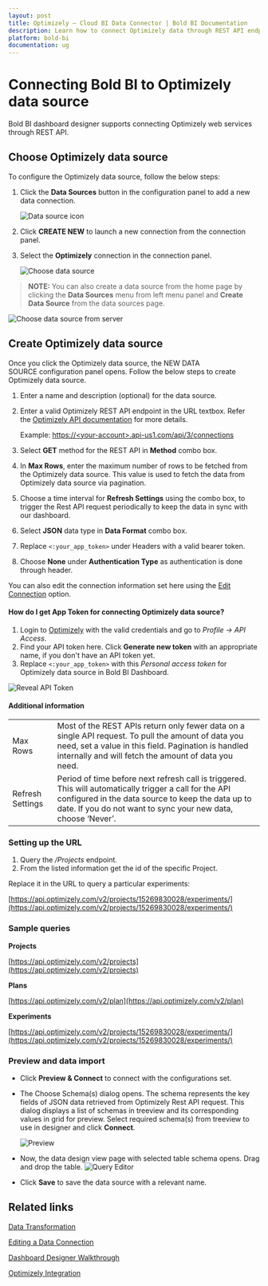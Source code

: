 ```yaml
---
layout: post
title: Optimizely – Cloud BI Data Connector | Bold BI Documentation
description: Learn how to connect Optimizely data through REST API endpoint with Bold BI Cloud and create data source for dashboard configuration.
platform: bold-bi
documentation: ug
---
```


# Connecting Bold BI to Optimizely data source

Bold BI dashboard designer supports connecting Optimizely web services through REST API.

## Choose Optimizely data source

To configure the Optimizely data source, follow the below steps:

1. Click the **Data Sources** button in the configuration panel to add a new data connection.
   
   ![Data source icon](/static/assets/cloud/working-with-datasource/data-connectors/images/common/DataSourcesIcon.png)
   
2. Click **CREATE NEW** to launch a new connection from the connection panel.

3. Select the **Optimizely** connection in the connection panel.

    ![Choose data source](/static/assets/cloud/working-with-datasource/data-connectors/images/optimizely/ChooseDS.png)

> **NOTE:**  You can also create a data source from the home page by clicking the **Data Sources** menu from left menu panel and **Create Data Source** from the data sources page.

   ![Choose data source from server](/static/assets/cloud/working-with-datasource/data-connectors/images/optimizely/ChooseDS_server.png)

## Create Optimizely data source

Once you click the Optimizely data source, the NEW DATA SOURCE configuration panel opens. Follow the below steps to create Optimizely data source.
1. Enter a name and description (optional) for the data source.
2. Enter a valid Optimizely REST API endpoint in the URL textbox. Refer the [Optimizely API documentation](https://developers.optimizely.com/classic/rest/v1/) for more details.

   Example: [https://&lt;your-account&gt;.api-us1.com/api/3/connections](https://%3cyour-account%3e.api-us1.com/api/3/connections)

3. Select **GET** method for the REST API in **Method** combo box.
4. In **Max Rows**, enter the maximum number of rows to be fetched from the Optimizely data source. This value is used to fetch the data from Optimizely data source via pagination.
5. Choose a time interval for **Refresh Settings** using the combo box, to trigger the Rest API request periodically to keep the data in sync with our dashboard.  
6. Select **JSON** data type in **Data Format** combo box.
7. Replace `<:your_app_token>` under Headers with a valid bearer token.
8. Choose **None** under **Authentication Type** as authentication is done through header.

You can also edit the connection information set here using the [Edit Connection](/cloud-bi/working-with-data-source/editing-a-data-connection/) option.

#### How do I get App Token for connecting Optimizely data source?

1. Login to [Optimizely](https://app.optimizely.com/signin) with the valid credentials and go to *Profile -> API Access*.
2. Find your API token here. Click **Generate new token** with an appropriate name, if you don't have an API token yet. 
3. Replace `<:your_app_token>` with this *Personal access token* for Optimizely data source in Bold BI Dashboard.

![Reveal API Token](/static/assets/cloud/working-with-datasource/data-connectors/images/optimizely/APIToken.png)

#### Additional information
<table width="600">
<tr>
<td>
Max Rows
</td>
<td>
Most of the REST APIs return only fewer data on a single API request. To pull the amount of data you need, set a value in this field.  
Pagination is handled internally and will fetch the amount of data you need.
</td>
</tr>
<tr>
<td>
Refresh Settings
</td>
<td>
Period of time before next refresh call is triggered. This will automatically trigger a call for the API configured in the data source to keep the data up to date. If you do not want to sync your new data, choose ‘Never’.
</td>
</tr>
</table>

### Setting up the URL

1. Query the <i>/Projects</i> endpoint.
2. From the listed information get the id of the specific Project.

Replace it in the URL to query a particular experiments:

[https://api.optimizely.com/v2/projects/15269830028/experiments/](https://api.optimizely.com/v2/projects/15269830028/experiments/)

### Sample queries

**Projects**

[https://api.optimizely.com/v2/projects](https://api.optimizely.com/v2/projects)

**Plans**

[https://api.optimizely.com/v2/plan](https://api.optimizely.com/v2/plan)

**Experiments**

[https://api.optimizely.com/v2/projects/15269830028/experiments/](https://api.optimizely.com/v2/projects/15269830028/experiments/)

### Preview and data import
* Click **Preview & Connect** to connect with the configurations set.
* The Choose Schema(s) dialog opens. The schema represents the key fields of JSON data retrieved from Optimizely Rest API request. This dialog displays a list of schemas in treeview and its corresponding values in grid for preview. Select required schema(s) from treeview to use in designer and click **Connect**.

   ![Preview](/static/assets/cloud/working-with-datasource/data-connectors/images/common/Preview.png)

* Now, the data design view page with selected table schema opens. Drag and drop the table.
   ![Query Editor](/static/assets/cloud/working-with-datasource/data-connectors/images/common/QueryEditor.png)

* Click **Save** to save the data source with a relevant name.

## Related links
[Data Transformation](/cloud-bi/working-with-data-source/transforming-data/joining-table/)

[Editing a Data Connection](/cloud-bi/working-with-data-source/editing-a-data-connection/)   

[Dashboard Designer Walkthrough](/cloud-bi/getting-started/quick-start/)

[Optimizely Integration](https://www.boldbi.com/integrations/optimizely?utm_source=syncfusion&utm_medium=documentation&utm_campaign=boldbioptimizelyintegration)